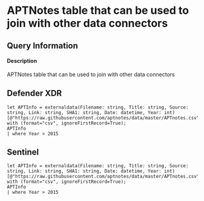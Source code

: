 # APTNotes table that can be used to join with other data connectors

## Query Information

#### Description
APTNotes table that can be used to join with other data connectors

## Defender XDR
```KQL
let APTInfo = externaldata(Filename: string, Title: string, Source: 
string, Link: string, SHA1: string, Date: datetime, Year: int)
[@"https://raw.githubusercontent.com/aptnotes/data/master/APTnotes.csv"] 
with (format="csv", ignoreFirstRecord=True);
APTInfo
| where Year > 2015
```

## Sentinel
```KQL
let APTInfo = externaldata(Filename: string, Title: string, Source: 
string, Link: string, SHA1: string, Date: datetime, Year: int)
[@"https://raw.githubusercontent.com/aptnotes/data/master/APTnotes.csv"] 
with (format="csv", ignoreFirstRecord=True);
APTInfo
| where Year > 2015
```